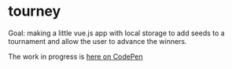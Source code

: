# tourney
Goal: making a little vue.js app with local storage to add seeds to a tournament and allow the user to advance the winners.

The work in progress is [here on CodePen](https://codepen.io/bradwray/pen/eMJwom?editors=1111)
